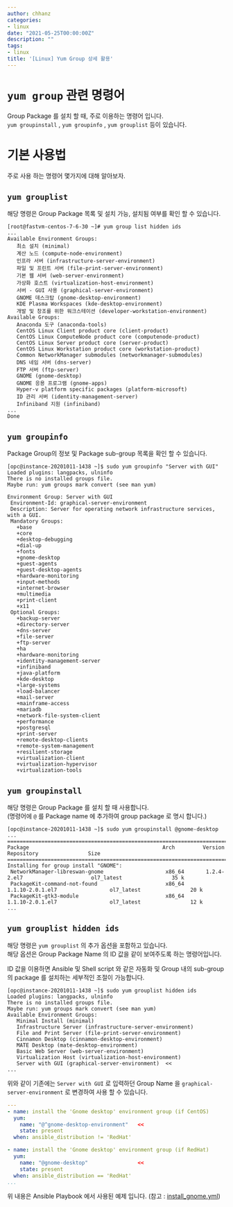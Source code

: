 ```yaml
---
author: chhanz
categories:
- linux
date: "2021-05-25T00:00:00Z"
description: ""
tags:
- linux
title: '[Linux] Yum Group 상세 활용'
---
```


# `yum group` 관련 명령어
Group Package 를 설치 할 때, 주로 이용하는 명령어 입니다.   
`yum groupinstall` , `yum groupinfo` , `yum grouplist` 등이 있습니다.   
   
# 기본 사용법
주로 사용 하는 명령어 몇가지에 대해 알아보자.    
    
## `yum grouplist`
해당 명령은 Group Package 목록 및 설치 가능, 설치됨 여부를 확인 할 수 있습니다.    
```console
[root@fastvm-centos-7-6-30 ~]# yum group list hidden ids 
...
Available Environment Groups: 
   최소 설치 (minimal)
   계산 노드 (compute-node-environment)
   인프라 서버 (infrastructure-server-environment)
   파일 및 프린트 서버 (file-print-server-environment)
   기본 웹 서버 (web-server-environment)
   가상화 호스트 (virtualization-host-environment)
   서버 - GUI 사용 (graphical-server-environment) 
   GNOME 데스크탑 (gnome-desktop-environment)
   KDE Plasma Workspaces (kde-desktop-environment)
   개발 및 창조를 위한 워크스테이션 (developer-workstation-environment)
Available Groups:
   Anaconda 도구 (anaconda-tools)
   CentOS Linux Client product core (client-product)
   CentOS Linux ComputeNode product core (computenode-product)
   CentOS Linux Server product core (server-product)
   CentOS Linux Workstation product core (workstation-product)
   Common NetworkManager submodules (networkmanager-submodules)
   DNS 네임 서버 (dns-server)
   FTP 서버 (ftp-server)
   GNOME (gnome-desktop)
   GNOME 응용 프로그램 (gnome-apps)
   Hyper-v platform specific packages (platform-microsoft)
   ID 관리 서버 (identity-management-server)
   Infiniband 지원 (infiniband)
...
Done
```
   
## `yum groupinfo`
Package Group의 정보 및 Package sub-group 목록을 확인 할 수 있습니다.   
```console
[opc@instance-20201011-1438 ~]$ sudo yum groupinfo "Server with GUI"
Loaded plugins: langpacks, ulninfo
There is no installed groups file.
Maybe run: yum groups mark convert (see man yum)

Environment Group: Server with GUI
 Environment-Id: graphical-server-environment
 Description: Server for operating network infrastructure services, with a GUI.
 Mandatory Groups:
   +base
   +core
   +desktop-debugging
   +dial-up
   +fonts
   +gnome-desktop
   +guest-agents
   +guest-desktop-agents
   +hardware-monitoring
   +input-methods
   +internet-browser
   +multimedia
   +print-client
   +x11
 Optional Groups:
   +backup-server
   +directory-server
   +dns-server
   +file-server
   +ftp-server
   +ha
   +hardware-monitoring
   +identity-management-server
   +infiniband
   +java-platform
   +kde-desktop
   +large-systems
   +load-balancer
   +mail-server
   +mainframe-access
   +mariadb
   +network-file-system-client
   +performance
   +postgresql
   +print-server
   +remote-desktop-clients
   +remote-system-management
   +resilient-storage
   +virtualization-client
   +virtualization-hypervisor
   +virtualization-tools
```
   
## `yum groupinstall`
해당 명령은 Group Package 를 설치 할 때 사용합니다.   
(명령어에 `@` 를 Package name 에 추가하여 group package 로 명시 합니다.)   
```console
[opc@instance-20201011-1438 ~]$ sudo yum groupinstall @gnome-desktop
...
================================================================================================================================ 
Package                                           Arch         Version                          Repository                Size 
================================================================================================================================
Installing for group install "GNOME":
 NetworkManager-libreswan-gnome                    x86_64       1.2.4-2.el7                      ol7_latest                35 k 
 PackageKit-command-not-found                      x86_64       1.1.10-2.0.1.el7                 ol7_latest                20 k 
 PackageKit-gtk3-module                            x86_64       1.1.10-2.0.1.el7                 ol7_latest                12 k 
...
```
 
## `yum grouplist hidden ids`
해당 명령은 `yum grouplist` 의 추가 옵션을 포함하고 있습니다.   
해당 옵션은 Group Package Name 의 ID 값을 같이 보여주도록 하는 명령어입니다.   
   
ID 값을 이용하면 Ansible 및 Shell script 와 같은 자동화 및 Group 내의 sub-group 의 package 를 설치하는 세부적인 조절이 가능합니다.   
```console
[opc@instance-20201011-1438 ~]$ sudo yum grouplist hidden ids
Loaded plugins: langpacks, ulninfo
There is no installed groups file.
Maybe run: yum groups mark convert (see man yum)
Available Environment Groups:
   Minimal Install (minimal)
   Infrastructure Server (infrastructure-server-environment)
   File and Print Server (file-print-server-environment)
   Cinnamon Desktop (cinnamon-desktop-environment)
   MATE Desktop (mate-desktop-environment)
   Basic Web Server (web-server-environment)
   Virtualization Host (virtualization-host-environment)
   Server with GUI (graphical-server-environment)  <<
...
```
위와 같이 기존에는 `Server with GUI` 로 입력하던 Group Name 을 `graphical-server-environment` 로 변경하여 사용 할 수 있습니다.   
   
```yml
---
- name: install the 'Gnome desktop' environment group (if CentOS)
  yum:
    name: "@^gnome-desktop-environment"   <<
    state: present
  when: ansible_distribution != 'RedHat'

- name: install the 'Gnome desktop' environment group (if RedHat)
  yum:
    name: "@gnome-desktop"                <<
    state: present
  when: ansible_distribution == 'RedHat'
...
```
위 내용은 Ansible Playbook 에서 사용된 예제 입니다. (참고 : [install_gnome.yml](https://raw.githubusercontent.com/chhanz/ansible.rhel-serverbuild/master/roles/ansible.rhel-preinstall/tasks/install_gnome.yaml))   
   


